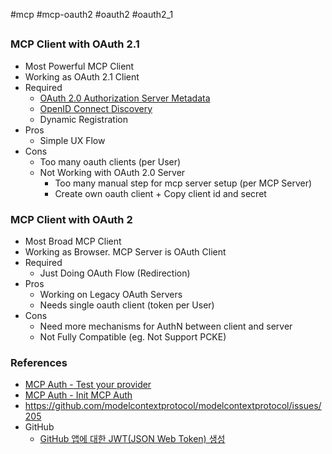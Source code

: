 #mcp #mcp-oauth2 #oauth2 #oauth2_1

##

### MCP Client with OAuth 2.1
* Most Powerful MCP Client
* Working as OAuth 2.1 Client
* Required
	* [OAuth 2.0 Authorization Server Metadata](https://datatracker.ietf.org/doc/html/rfc8414)
	- [OpenID Connect Discovery](https://openid.net/specs/openid-connect-discovery-1_0.html)
	* Dynamic Registration
* Pros
	* Simple UX Flow
* Cons
	* Too many oauth clients (per User)
	* Not Working with OAuth 2.0 Server
		* Too many manual step for mcp server setup (per MCP Server)
		* Create own oauth client + Copy client id and secret

### MCP Client with OAuth 2
* Most Broad MCP Client
* Working as Browser. MCP Server is OAuth Client
* Required
	* Just Doing OAuth Flow (Redirection)
* Pros
	* Working on Legacy OAuth Servers
	* Needs single oauth client (token per User)
* Cons
	* Need more mechanisms for AuthN between client and server
	* Not Fully Compatible (eg. Not Support PCKE)

### References
* [MCP Auth - Test your provider](https://mcp-auth.dev/docs/provider-list#test-your-provider)
* [MCP Auth - Init MCP Auth](https://mcp-auth.dev/docs/configure-server/mcp-auth#init-mcp-auth)
* https://github.com/modelcontextprotocol/modelcontextprotocol/issues/205
* GitHub
	* [GitHub 앱에 대한 JWT(JSON Web Token) 생성](https://docs.github.com/ko/apps/creating-github-apps/authenticating-with-a-github-app/generating-a-json-web-token-jwt-for-a-github-app)
